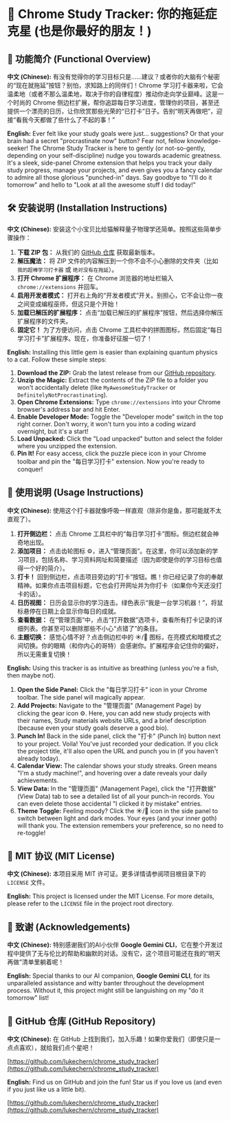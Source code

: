 # 🚀 Chrome Study Tracker: 你的拖延症克星 (也是你最好的朋友！)

## 🌟 功能简介 (Functional Overview)

**中文 (Chinese):**
有没有觉得你的学习目标只是……建议？或者你的大脑有个秘密的“现在就拖延”按钮？别怕，求知路上的同伴们！Chrome 学习打卡器来啦，它会温柔地（或者不那么温柔地，取决于你的自律程度）推动你走向学业巅峰。这是一个时尚的 Chrome 侧边栏扩展，帮你追踪每日学习进度，管理你的项目，甚至还提供一个漂亮的日历，让你欣赏那些光荣的“已打卡”日子。告别“明天再做吧”，迎接“看我今天都做了些什么了不起的事！”

**English:**
Ever felt like your study goals were just... suggestions? Or that your brain had a secret "procrastinate now" button? Fear not, fellow knowledge-seeker! The Chrome Study Tracker is here to gently (or not-so-gently, depending on your self-discipline) nudge you towards academic greatness. It's a sleek, side-panel Chrome extension that helps you track your daily study progress, manage your projects, and even gives you a fancy calendar to admire all those glorious "punched-in" days. Say goodbye to "I'll do it tomorrow" and hello to "Look at all the awesome stuff I did today!"

## 🛠️ 安装说明 (Installation Instructions)

**中文 (Chinese):**
安装这个小宝贝比给猫解释量子物理学还简单。按照这些简单步骤操作：

1.  **下载 ZIP 包：** 从我们的 [GitHub 仓库](https://github.com/lukechern/chrome_study_tracker) 获取最新版本。
2.  **解压魔法：** 将 ZIP 文件的内容解压到一个你不会不小心删除的文件夹（比如 `我的超棒学习打卡器` 或 `绝对没有在拖延`）。
3.  **打开 Chrome 扩展程序：** 在 Chrome 浏览器的地址栏输入 `chrome://extensions` 并回车。
4.  **启用开发者模式：** 打开右上角的“开发者模式”开关。别担心，它不会让你一夜之间变成编程巫师，但这只是个开始！
5.  **加载已解压的扩展程序：** 点击“加载已解压的扩展程序”按钮，然后选择你解压扩展程序的文件夹。
6.  **固定它！** 为了方便访问，点击 Chrome 工具栏中的拼图图标，然后固定“每日学习打卡”扩展程序。现在，你准备好征服一切了！

**English:**
Installing this little gem is easier than explaining quantum physics to a cat. Follow these simple steps:

1.  **Download the ZIP:** Grab the latest release from our [GitHub repository](https://github.com/lukechern/chrome_study_tracker).
2.  **Unzip the Magic:** Extract the contents of the ZIP file to a folder you won't accidentally delete (like `MyAwesomeStudyTracker` or `DefinitelyNotProcrastinating`).
3.  **Open Chrome Extensions:** Type `chrome://extensions` into your Chrome browser's address bar and hit Enter.
4.  **Enable Developer Mode:** Toggle the "Developer mode" switch in the top right corner. Don't worry, it won't turn you into a coding wizard overnight, but it's a start!
5.  **Load Unpacked:** Click the "Load unpacked" button and select the folder where you unzipped the extension.
6.  **Pin It!** For easy access, click the puzzle piece icon in your Chrome toolbar and pin the "每日学习打卡" extension. Now you're ready to conquer!

## 🚀 使用说明 (Usage Instructions)

**中文 (Chinese):**
使用这个打卡器就像呼吸一样直观（除非你是鱼，那可能就不太直观了）。

1.  **打开侧边栏：** 点击 Chrome 工具栏中的“每日学习打卡”图标。侧边栏就会神奇地出现。
2.  **添加项目：** 点击齿轮图标 ⚙️，进入“管理页面”。在这里，你可以添加新的学习项目，包括名称、学习资料网址和简要描述（因为即使是你的学习目标也值得一个好的简介）。
3.  **打卡！** 回到侧边栏，点击项目旁边的“打卡”按钮。瞧！你已经记录了你的奉献精神。如果你点击项目标题，它也会打开网址并为你打卡（如果你今天还没打卡的话）。
4.  **日历视图：** 日历会显示你的学习连击。绿色表示“我是一台学习机器！”，将鼠标悬停在日期上会显示你每日的成就。
5.  **查看数据：** 在“管理页面”中，点击“打开数据”选项卡，查看所有打卡记录的详细列表。你甚至可以删除那些不小心“点错了”的条目。
6.  **主题切换：** 感觉心情不好？点击侧边栏中的 ☀️/🌙 图标，在亮模式和暗模式之间切换。你的眼睛（和你内心的哥特）会感谢你。扩展程序会记住你的偏好，所以无需重复切换！

**English:**
Using this tracker is as intuitive as breathing (unless you're a fish, then maybe not).

1.  **Open the Side Panel:** Click the "每日学习打卡" icon in your Chrome toolbar. The side panel will magically appear.
2.  **Add Projects:** Navigate to the "管理页面" (Management Page) by clicking the gear icon ⚙️. Here, you can add new study projects with their names, Study materials website URLs, and a brief description (because even your study goals deserve a good bio).
3.  **Punch In!** Back in the side panel, click the "打卡" (Punch In) button next to your project. Voila! You've just recorded your dedication. If you click the project title, it'll also open the URL and punch you in (if you haven't already today).
4.  **Calendar View:** The calendar shows your study streaks. Green means "I'm a study machine!", and hovering over a date reveals your daily achievements.
5.  **View Data:** In the "管理页面" (Management Page), click the "打开数据" (View Data) tab to see a detailed list of all your punch-in records. You can even delete those accidental "I clicked it by mistake" entries.
6.  **Theme Toggle:** Feeling moody? Click the ☀️/🌙 icon in the side panel to switch between light and dark modes. Your eyes (and your inner goth) will thank you. The extension remembers your preference, so no need to re-toggle!

## 📜 MIT 协议 (MIT License)

**中文 (Chinese):**
本项目采用 MIT 许可证。更多详情请参阅项目根目录下的 `LICENSE` 文件。

**English:**
This project is licensed under the MIT License. For more details, please refer to the `LICENSE` file in the project root directory.

## 🙏 致谢 (Acknowledgements)

**中文 (Chinese):**
特别感谢我们的AI小伙伴 **Google Gemini CLI**，它在整个开发过程中提供了无与伦比的帮助和幽默的对话。没有它，这个项目可能还在我的“明天再做”清单里躺着呢！

**English:**
Special thanks to our AI companion, **Google Gemini CLI**, for its unparalleled assistance and witty banter throughout the development process. Without it, this project might still be languishing on my "do it tomorrow" list!

## 🔗 GitHub 仓库 (GitHub Repository)

**中文 (Chinese):**
在 GitHub 上找到我们，加入乐趣！如果你爱我们（即使只是一点点喜欢），就给我们点个星吧！

[https://github.com/lukechern/chrome_study_tracker](https://github.com/lukechern/chrome_study_tracker)

**English:**
Find us on GitHub and join the fun! Star us if you love us (and even if you just like us a little bit).

[https://github.com/lukechern/chrome_study_tracker](https://github.com/lukechern/chrome_study_tracker)
